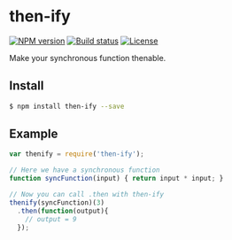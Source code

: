 # then-ify

[![NPM version][npm-image]][npm-url]
[![Build status][travis-image]][travis-url]
[![License][license-image]][license-url]

Make your synchronous function thenable.

## Install
```bash
$ npm install then-ify --save
```

## Example

```javascript
var thenify = require('then-ify');

// Here we have a synchronous function
function syncFunction(input) { return input * input; }

// Now you can call .then with then-ify
thenify(syncFunction)(3)
  .then(function(output){
    // output = 9
  });
```

[npm-image]: https://img.shields.io/npm/v/then-ify.svg
[npm-url]: https://www.npmjs.com/package/then-ify
[travis-image]: https://img.shields.io/travis/ajhsu/then-ify.svg
[travis-url]: https://travis-ci.org/ajhsu/then-ify
[license-image]: https://img.shields.io/github/license/ajhsu/then-ify.svg
[license-url]: LICENSE